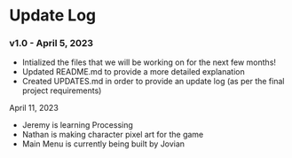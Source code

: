 # Update Log

### **v1.0** - April 5, 2023

- Intialized the files that we will be working on for the next few months!
- Updated README.md to provide a more detailed explanation
- Created UPDATES.md in order to provide an update log (as per the final project requirements)

April 11, 2023
- Jeremy is learning Processing
- Nathan is making character pixel art for the game
- Main Menu is currently being built by Jovian
